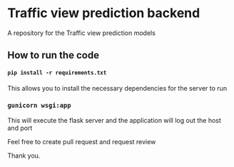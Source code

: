 # Traffic view prediction backend
A repository for the Traffic view prediction models
## How to run the code
#### `pip install -r requirements.txt`
This allows you to install the necessary dependencies for the server to run
### `gunicorn wsgi:app`
This will execute the flask server and the application will log out the host and port

Feel free to create pull request and request review

Thank you.